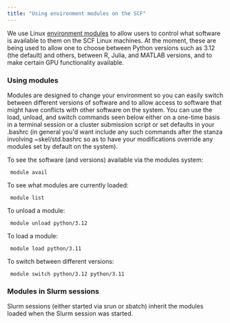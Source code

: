 ```yaml
---
title: "Using environment modules on the SCF"
---
```

We use Linux [environment modules](http://modules.sourceforge.net) to
allow users to control what software is available to them on the SCF
Linux machines. At the moment, these are being used to allow one to
choose between Python versions such as 3.12 (the default) and others,
between R, Julia, and MATLAB versions, and to make certain GPU
functionality available.

### Using modules

Modules are designed to change your environment so you can easily switch
between different versions of software and to allow access to software
that might have conflicts with other software on the system. You can use
the load, unload, and switch commands seen below either on a one-time
basis in a terminal session or a cluster submission script or set
defaults in your .bashrc (in general you'd want include any such
commands after the stanza involving ~skel/std.bashrc so as to have your
modifications override any modules set by default on the system).

To see the software (and versions) available via the modules system:

     module avail

To see what modules are currently loaded:

     module list

To unload a module:

     module unload python/3.12

To load a module:

     module load python/3.11

To switch between different versions:

     module switch python/3.12 python/3.11

### Modules in Slurm sessions

Slurm sessions (either started via srun or sbatch) inherit the modules
loaded when the Slurm session was started.
